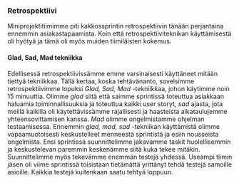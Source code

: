 ### Retrospektiivi

Miniprojektitiimimme piti kakkossprintin retrospektiivin tänään perjantaina ennemmin asiakastapaamista. Koin että retrospektiiviteknikan käyttämisestä oli hyötyä ja tämä oli myös muiden tiimiläisten kokemus. 

####  Glad, Sad, Mad tekniikka

Edellisessä retrospektiivissämme emme varsinaisesti käyttäneet mitään tiettyä tekniikkaa. Tällä kertaa, koska tehtävänanto, sovelsimme retrospektiivimme lopuksi *Glad, Sad, Mad* -tekniikkaa, johon käytimme noin 15 minuuttia. Olimme *glad* siitä että saimme sprintissä toteuttua asiakkaan haluamia toiminnallisuuksia ja toteuttua kaikki user storyt, *sad* ajasta, jota meillä kaikilla oli käytettävissämme rajallisesti ja haasteista aikataulujemme yhteensovittamisen kanssa. *Mad* olimme ongelmistamme ohjelman testaamisessa. Ennemmin *glad, mad, sad* -tekniikan käyttämistä olimme vapaamuotoisesti keskustelleet menneestä sprintistä ja esiin nousseista ongelmista. Ensi sprintissä suunnittelimme jakavamme taskit huolellisemmin ja keskustelevan paremmin keskenämme siitä kuka tekee mitäkin. Suunnittelimme myös tekevämme enemmän testejä yhdessä. Useampi tiimin jäsen oli viime sprintissä toisistaan tietämättä yrittänyt tehdä testejä samoille asioille. Kaikkia testejä kuitenkaan saatu tehtyä loppuun.
